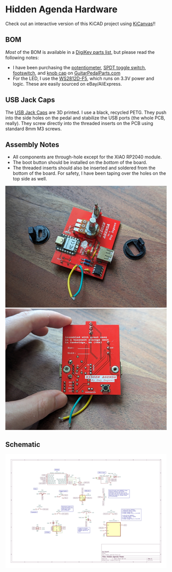# Hidden Agenda Hardware

Check out an interactive version of this KiCAD project using [KiCanvas](//TODO)!!

## BOM

_Most_ of the BOM is available in a [DigiKey parts list](https://www.digikey.com/en/mylists/list/27DUQKO28G), but please read the following notes:
* I have been purchasing the [potentiometer](https://guitarpedalparts.com/products/b5k-16mm-potentiometer-round-shaft-right-angle-pcb-pins), 
[SPDT toggle switch](https://guitarpedalparts.com/products/spdt-on-off-on-toggle-switch-solder-lugs), 
[footswitch](https://guitarpedalparts.com/products/momentary-spdt-foot-switch), and 
[knob cap](https://guitarpedalparts.com/products/small-fluted-knob-clear) on [GuitarPedalParts.com](https://guitarpedalparts.com/)
* For the LED, I use the [WS2812D-F5](https://datasheet.lcsc.com/lcsc/2204181500_Worldsemi-WS2812D-F5_C190565.pdf), which runs on 3.3V power and logic. These are easily sourced on eBay/AliExpress.

## USB Jack Caps

The [USB Jack Caps](./usb_caps_v6.stl) are 3D printed. I use a black, recycled PETG. They push into the side holes on the pedal and stabilize the USB ports (the whole PCB, really). They screw directly into the threaded inserts on the PCB using standard 8mm M3 screws.

## Assembly Notes

* All components are through-hole except for the XIAO RP2040 module.
* The boot button should be installed on the _bottom_ of the board.
* The threaded inserts should also be inserted and soldered from the bottom of the board. For safety, I have been taping over the holes on the top side as well.

 [<img src="./pcb_assembled_top_v3.jpg" width="600"/>](./pcb_assembled_top_v3.jpg)
 [<img src="./pcb_assembled_bottom_v3.jpg" width="600"/>](./pcb_assembled_bottom_v3.jpg)

## Schematic

 [<img src="./schematic_v3.jpg"/>](./schematic_v3.pdf)